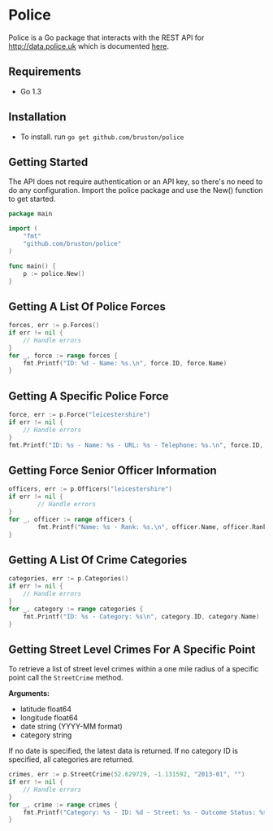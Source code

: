 # Police

Police is a Go package that interacts with the REST API for http://data.police.uk which is documented [here](http://data.police.uk/docs/).

## Requirements
- Go 1.3

## Installation

- To install. run `go get github.com/bruston/police`

## Getting Started

The API does not require authentication or an API key, so there's no need to do any configuration. Import the police package and use the New() function to get started.

```Go
package main

import (
	"fmt"
	"github.com/bruston/police"
)

func main() {
	p := police.New()
}
```

## Getting A List Of Police Forces

```Go
forces, err := p.Forces()
if err != nil {
	// Handle errors
}
for _, force := range forces {
	fmt.Printf("ID: %d - Name: %s.\n", force.ID, force.Name)
}
```

## Getting A Specific Police Force

```Go
force, err := p.Force("leicestershire")
if err != nil {
	// Handle errors
}
fmt.Printf("ID: %s - Name: %s - URL: %s - Telephone: %s.\n", force.ID, force.Name, force.URL, force.Telephone)
```

## Getting Force Senior Officer Information

```Go
officers, err := p.Officers("leicestershire")
if err != nil {
        // Handle errors
}
for _, officer := range officers {
        fmt.Printf("Name: %s - Rank: %s.\n", officer.Name, officer.Rank)
}
```

## Getting A List Of Crime Categories

```Go
categories, err := p.Categories()
if err != nil {
	// Handle errors
}
for _, category := range categories {
	fmt.Printf("ID: %s - Category: %s\n", category.ID, category.Name)
}
```

## Getting Street Level Crimes For A Specific Point

To retrieve a list of street level crimes within a one mile radius of a specific point call the `StreetCrime` method.

**Arguments:**

- latitude float64
- longitude float64
- date string (YYYY-MM format)
- category string

If no date is specified, the latest data is returned. If no category ID is specified, all categories are returned.

```Go
crimes, err := p.StreetCrime(52.629729, -1.131592, "2013-01", "")
if err != nil {
	// Handle errors
}
for _, crime := range crimes {
	fmt.Printf("Category: %s - ID: %d - Street: %s - Outcome Status: %s\n", crime.Category, crime.ID, crime.Location.Street.Name, crime.Outcome.Category)
}
```
